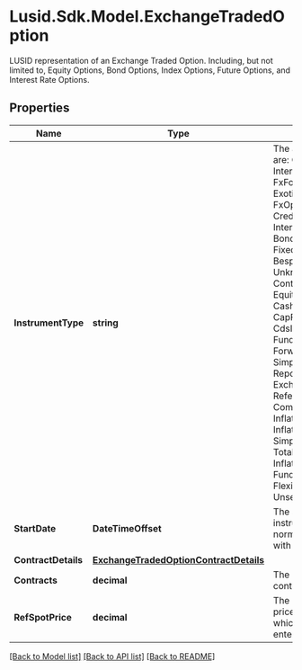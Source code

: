 # Lusid.Sdk.Model.ExchangeTradedOption
LUSID representation of an Exchange Traded Option.  Including, but not limited to, Equity Options, Bond Options, Index Options, Future Options, and Interest Rate Options.

## Properties

Name | Type | Description | Notes
------------ | ------------- | ------------- | -------------
**InstrumentType** | **string** | The available values are: QuotedSecurity, InterestRateSwap, FxForward, Future, ExoticInstrument, FxOption, CreditDefaultSwap, InterestRateSwaption, Bond, EquityOption, FixedLeg, FloatingLeg, BespokeCashFlowsLeg, Unknown, TermDeposit, ContractForDifference, EquitySwap, CashPerpetual, CapFloor, CashSettled, CdsIndex, Basket, FundingLeg, FxSwap, ForwardRateAgreement, SimpleInstrument, Repo, Equity, ExchangeTradedOption, ReferenceInstrument, ComplexBond, InflationLinkedBond, InflationSwap, SimpleCashFlowLoan, TotalReturnSwap, InflationLeg, FundShareClass, FlexibleLoan, UnsettledCash, Cash | 
**StartDate** | **DateTimeOffset** | The start date of the instrument. This is normally synonymous with the trade-date. | 
**ContractDetails** | [**ExchangeTradedOptionContractDetails**](ExchangeTradedOptionContractDetails.md) |  | 
**Contracts** | **decimal** | The number of contracts held. | 
**RefSpotPrice** | **decimal** | The reference spot price for the option at which the contract was entered into. | 

[[Back to Model list]](../README.md#documentation-for-models) [[Back to API list]](../README.md#documentation-for-api-endpoints) [[Back to README]](../README.md)

